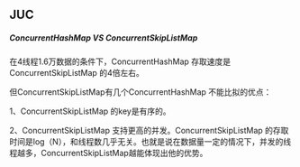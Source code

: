 ## JUC

##### ConcurrentHashMap VS ConcurrentSkipListMap

在4线程1.6万数据的条件下，ConcurrentHashMap 存取速度是ConcurrentSkipListMap 的4倍左右。

但ConcurrentSkipListMap有几个ConcurrentHashMap 不能比拟的优点：

1、ConcurrentSkipListMap 的key是有序的。

2、ConcurrentSkipListMap 支持更高的并发。ConcurrentSkipListMap 的存取时间是log（N），和线程数几乎无关。也就是说在数据量一定的情况下，并发的线程越多，ConcurrentSkipListMap越能体现出他的优势。 
